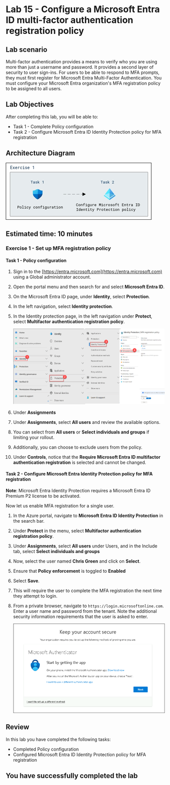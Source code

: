 # Lab 15 - Configure a Microsoft Entra ID multi-factor authentication registration policy

## Lab scenario

Multi-factor authentication provides a means to verify who you are using more than just a username and password. It provides a second layer of security to user sign-ins. For users to be able to respond to MFA prompts, they must first register for Microsoft Entra Multi-Factor Authentication. You must configure your Microsoft Entra organization's MFA registration policy to be assigned to all users.

## Lab Objectives

After completing this lab, you will be able to:
- Task 1 - Complete Policy configuration
- Task 2 - Configure Microsoft Entra ID Identity Protection policy for MFA registration

## Architecture Diagram

![Screen image displaying the New Group page with Group type, Group name, Owners, and Members highlighted](./media/arch15.png)

## Estimated time: 10 minutes

### Exercise 1 - Set up MFA registration policy

#### Task 1 - Policy configuration

1. Sign in to the [https://entra.microsoft.com](https://entra.microsoft.com) using a Global administrator account.

2. Open the portal menu and then search for and select **Microsoft Entra ID**.

3. On the  Microsoft Entra ID page, under **Identity**, select **Protection**.

4. In the left navigation, select **Identity protection**.

5. In the Identity protection page, in the left navigation under **Protect**, select **Multifactor authentication registration policy**.

    ![Screen image displaying the MFA registration policy page with browsing path highlighted](./media/policy24.png)

6. Under **Assignments**

7. Under **Assignments**, select **All users** and review the available options.

8. You can select from **All users** or **Select individuals and groups** if limiting your rollout.

9. Additionally, you can choose to exclude users from the policy.

10. Under **Controls**, notice that the **Require Microsoft Entra ID multifactor authentication registration** is selected and cannot be changed.

#### Task 2 - Configure Microsoft Entra Identity Protection policy for MFA registration

**Note**: Microsoft Entra Identity Protection requires a Microsoft Entra ID Premium P2 license to be activated. 

Now let us enable MFA registration for a single user.

1. In the Azure portal, navigate to **Microsoft Entra ID Identity Protection** in the search bar.

1. Under **Protect** in the menu, select **Multifactor authentication registration policy**.

1. Under **Assignments**, select **All users** under Users, and in the Include tab, select **Select individuals and groups**

1. Now, select the user named **Chris Green** and click on **Select**.

1. Ensure that  **Policy enforcement** is toggled to **Enabled** 

1. Select **Save**.

1. This will require the user to complete the MFA registration the next time they attempt to login.

1. From a private browser, navigate to `https://login.microsoftonline.com`. Enter a user name and password from the tenant.  Note the additional security information requirements that the user is asked to enter.

    ![Screenshot showing the complete Add Policy dialog](./media/mfa.png)

## Review

In this lab you have completed the following tasks:
- Completed Policy configuration
- Configured Microsoft Entra ID Identity Protection policy for MFA registration

## You have successfully completed the lab

